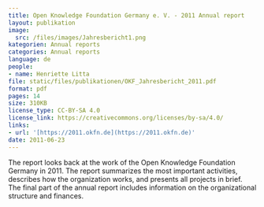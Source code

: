 ```yaml
---
title: Open Knowledge Foundation Germany e. V. - 2011 Annual report
layout: publikation
image:
  src: /files/images/Jahresbericht1.png
kategorien: Annual reports
categories: Annual reports
language: de
people:
- name: Henriette Litta
file: static/files/publikationen/OKF_Jahresbericht_2011.pdf
format: pdf
pages: 14
size: 310KB
license_type: CC-BY-SA 4.0
license_link: https://creativecommons.org/licenses/by-sa/4.0/
links:
- url: '[https://2011.okfn.de](https://2011.okfn.de)'
date: 2011-06-23
---
```


The report looks back at the work of the Open Knowledge Foundation Germany in 2011. The report summarizes the most important activities, describes how the organization works, and presents all projects in brief. The final part of the annual report includes information on the organizational structure and finances.

